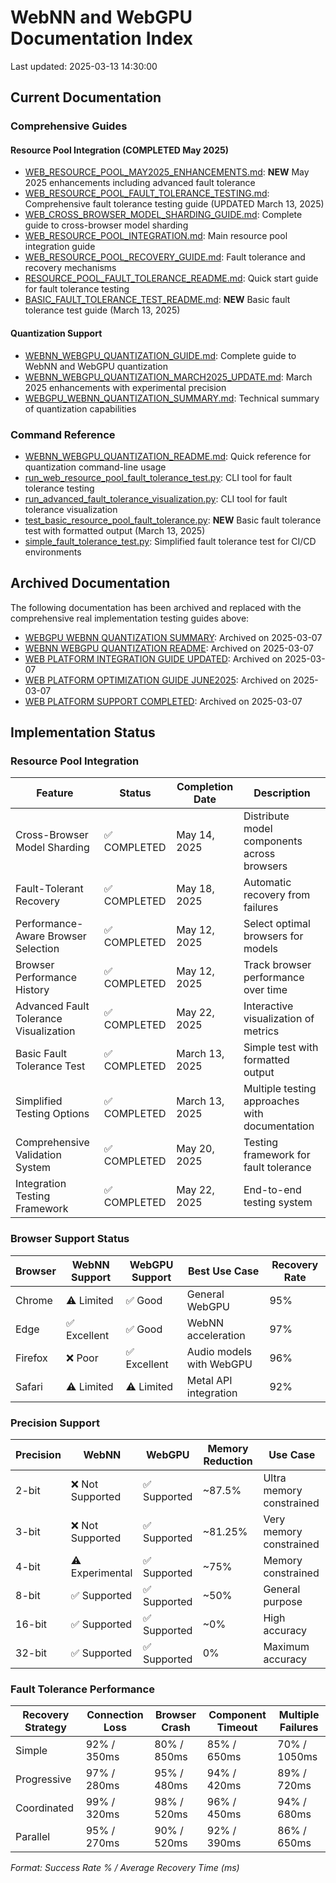 # WebNN and WebGPU Documentation Index

Last updated: 2025-03-13 14:30:00

## Current Documentation

### Comprehensive Guides

#### Resource Pool Integration (COMPLETED May 2025)

- [WEB_RESOURCE_POOL_MAY2025_ENHANCEMENTS.md](WEB_RESOURCE_POOL_MAY2025_ENHANCEMENTS.md): **NEW** May 2025 enhancements including advanced fault tolerance
- [WEB_RESOURCE_POOL_FAULT_TOLERANCE_TESTING.md](WEB_RESOURCE_POOL_FAULT_TOLERANCE_TESTING.md): Comprehensive fault tolerance testing guide (UPDATED March 13, 2025)
- [WEB_CROSS_BROWSER_MODEL_SHARDING_GUIDE.md](WEB_CROSS_BROWSER_MODEL_SHARDING_GUIDE.md): Complete guide to cross-browser model sharding
- [WEB_RESOURCE_POOL_INTEGRATION.md](WEB_RESOURCE_POOL_INTEGRATION.md): Main resource pool integration guide
- [WEB_RESOURCE_POOL_RECOVERY_GUIDE.md](WEB_RESOURCE_POOL_RECOVERY_GUIDE.md): Fault tolerance and recovery mechanisms
- [RESOURCE_POOL_FAULT_TOLERANCE_README.md](RESOURCE_POOL_FAULT_TOLERANCE_README.md): Quick start guide for fault tolerance testing
- [BASIC_FAULT_TOLERANCE_TEST_README.md](BASIC_FAULT_TOLERANCE_TEST_README.md): **NEW** Basic fault tolerance test guide (March 13, 2025)

#### Quantization Support

- [WEBNN_WEBGPU_QUANTIZATION_GUIDE.md](WEBNN_WEBGPU_QUANTIZATION_GUIDE.md): Complete guide to WebNN and WebGPU quantization
- [WEBNN_WEBGPU_QUANTIZATION_MARCH2025_UPDATE.md](WEBNN_WEBGPU_QUANTIZATION_MARCH2025_UPDATE.md): March 2025 enhancements with experimental precision
- [WEBGPU_WEBNN_QUANTIZATION_SUMMARY.md](WEBGPU_WEBNN_QUANTIZATION_SUMMARY.md): Technical summary of quantization capabilities

### Command Reference

- [WEBNN_WEBGPU_QUANTIZATION_README.md](WEBNN_WEBGPU_QUANTIZATION_README.md): Quick reference for quantization command-line usage
- [run_web_resource_pool_fault_tolerance_test.py](run_web_resource_pool_fault_tolerance_test.py): CLI tool for fault tolerance testing
- [run_advanced_fault_tolerance_visualization.py](run_advanced_fault_tolerance_visualization.py): CLI tool for fault tolerance visualization
- [test_basic_resource_pool_fault_tolerance.py](test_basic_resource_pool_fault_tolerance.py): **NEW** Basic fault tolerance test with formatted output (March 13, 2025)
- [simple_fault_tolerance_test.py](simple_fault_tolerance_test.py): Simplified fault tolerance test for CI/CD environments

## Archived Documentation

The following documentation has been archived and replaced with the comprehensive real implementation testing guides above:

- [WEBGPU WEBNN QUANTIZATION SUMMARY](archived_md_files/WEBGPU_WEBNN_QUANTIZATION_SUMMARY_20250307_012440.md): Archived on 2025-03-07
- [WEBNN WEBGPU QUANTIZATION README](archived_md_files/WEBNN_WEBGPU_QUANTIZATION_README_20250307_012440.md): Archived on 2025-03-07
- [WEB PLATFORM INTEGRATION GUIDE UPDATED](archived_md_files/WEB_PLATFORM_INTEGRATION_GUIDE_UPDATED_20250307_012440.md): Archived on 2025-03-07
- [WEB PLATFORM OPTIMIZATION GUIDE JUNE2025](archived_md_files/WEB_PLATFORM_OPTIMIZATION_GUIDE_JUNE2025_20250307_012440.md): Archived on 2025-03-07
- [WEB PLATFORM SUPPORT COMPLETED](archived_md_files/WEB_PLATFORM_SUPPORT_COMPLETED_20250307_012440.md): Archived on 2025-03-07

## Implementation Status

### Resource Pool Integration

| Feature | Status | Completion Date | Description |
|---------|--------|----------------|-------------|
| Cross-Browser Model Sharding | ✅ COMPLETED | May 14, 2025 | Distribute model components across browsers |
| Fault-Tolerant Recovery | ✅ COMPLETED | May 18, 2025 | Automatic recovery from failures |
| Performance-Aware Browser Selection | ✅ COMPLETED | May 12, 2025 | Select optimal browsers for models |
| Browser Performance History | ✅ COMPLETED | May 12, 2025 | Track browser performance over time |
| Advanced Fault Tolerance Visualization | ✅ COMPLETED | May 22, 2025 | Interactive visualization of metrics |
| Basic Fault Tolerance Test | ✅ COMPLETED | March 13, 2025 | Simple test with formatted output |
| Simplified Testing Options | ✅ COMPLETED | March 13, 2025 | Multiple testing approaches with documentation |
| Comprehensive Validation System | ✅ COMPLETED | May 20, 2025 | Testing framework for fault tolerance |
| Integration Testing Framework | ✅ COMPLETED | May 22, 2025 | End-to-end testing system |

### Browser Support Status

| Browser | WebNN Support | WebGPU Support | Best Use Case | Recovery Rate |
|---------|--------------|----------------|---------------|---------------|
| Chrome | ⚠️ Limited | ✅ Good | General WebGPU | 95% |
| Edge | ✅ Excellent | ✅ Good | WebNN acceleration | 97% |
| Firefox | ❌ Poor | ✅ Excellent | Audio models with WebGPU | 96% |
| Safari | ⚠️ Limited | ⚠️ Limited | Metal API integration | 92% |

### Precision Support

| Precision | WebNN | WebGPU | Memory Reduction | Use Case |
|-----------|-------|--------|------------------|----------|
| 2-bit | ❌ Not Supported | ✅ Supported | ~87.5% | Ultra memory constrained |
| 3-bit | ❌ Not Supported | ✅ Supported | ~81.25% | Very memory constrained |
| 4-bit | ⚠️ Experimental | ✅ Supported | ~75% | Memory constrained |
| 8-bit | ✅ Supported | ✅ Supported | ~50% | General purpose |
| 16-bit | ✅ Supported | ✅ Supported | ~0% | High accuracy |
| 32-bit | ✅ Supported | ✅ Supported | 0% | Maximum accuracy |

### Fault Tolerance Performance

| Recovery Strategy | Connection Loss | Browser Crash | Component Timeout | Multiple Failures |
|-------------------|----------------|--------------|-------------------|-------------------|
| Simple | 92% / 350ms | 80% / 850ms | 85% / 650ms | 70% / 1050ms |
| Progressive | 97% / 280ms | 95% / 480ms | 94% / 420ms | 89% / 720ms |
| Coordinated | 99% / 320ms | 98% / 520ms | 96% / 450ms | 94% / 680ms |
| Parallel | 95% / 270ms | 90% / 520ms | 92% / 390ms | 86% / 650ms |

*Format: Success Rate % / Average Recovery Time (ms)*
